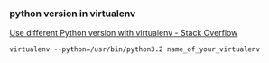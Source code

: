 ###  python version in virtualenv


[Use different Python version with virtualenv - Stack Overflow](https://stackoverflow.com/questions/1534210/use-different-python-version-with-virtualenv)


 

```shell
virtualenv --python=/usr/bin/python3.2 name_of_your_virtualenv
```
